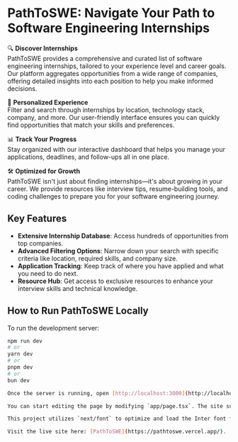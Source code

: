 # PathToSWE: Navigate Your Path to Software Engineering Internships

🔍 **Discover Internships**  
PathToSWE provides a comprehensive and curated list of software engineering internships, tailored to your experience level and career goals. Our platform aggregates opportunities from a wide range of companies, offering detailed insights into each position to help you make informed decisions.

🚀 **Personalized Experience**  
Filter and search through internships by location, technology stack, company, and more. Our user-friendly interface ensures you can quickly find opportunities that match your skills and preferences.

📊 **Track Your Progress**  
Stay organized with our interactive dashboard that helps you manage your applications, deadlines, and follow-ups all in one place.

🛠️ **Optimized for Growth**  
PathToSWE isn't just about finding internships—it's about growing in your career. We provide resources like interview tips, resume-building tools, and coding challenges to prepare you for your software engineering journey.

## Key Features

- **Extensive Internship Database**: Access hundreds of opportunities from top companies.
- **Advanced Filtering Options**: Narrow down your search with specific criteria like location, required skills, and company size.
- **Application Tracking**: Keep track of where you have applied and what you need to do next.
- **Resource Hub**: Get access to exclusive resources to enhance your interview skills and technical knowledge.

## How to Run PathToSWE Locally

To run the development server:

```bash
npm run dev
# or
yarn dev
# or
pnpm dev
# or
bun dev

Once the server is running, open [http://localhost:3000](http://localhost:3000) in your browser to view the site.

You can start editing the page by modifying `app/page.tsx`. The site supports hot-reloading, so any changes you make will automatically update the page.

This project utilizes `next/font` to optimize and load the Inter font from Google, providing a seamless and visually appealing experience.

Visit the live site here: [PathToSWE](https://pathtoswe.vercel.app/).
```
